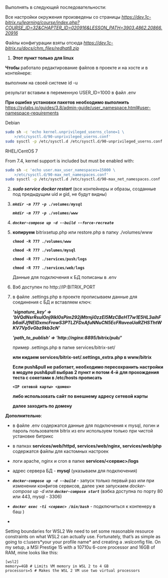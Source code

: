 Выполнять в следующей последовательности:

Все настройки окружения произведены со страницы *https://dev.1c-bitrix.ru/learning/course/index.php?COURSE_ID=32&CHAPTER_ID=020916&LESSON_PATH=3903.4862.20866.20916*

Файлы конфигурации взяты отсюда *https://dev.1c-bitrix.ru/docs/chm_files/redhat8.zip*

1. **Этот пункт только для linux** 
 
 **Чтобы** работало редактирование файлов в проекте и на хосте и в контейнере:
   
   выполним на своей системе id -u

   результат вставим в переменную USER_ID=1000 в файл .env
            
   
   **При ошибке установки пакетов необходимо выполнить**
   https://sylabs.io/guides/3.8/admin-guide/user_namespace.html#user-namespace-requirements

Debian   

```bash
sudo sh -c 'echo kernel.unprivileged_userns_clone=1 \
    >/etc/sysctl.d/90-unprivileged_userns.conf'
sudo sysctl -p /etc/sysctl.d /etc/sysctl.d/90-unprivileged_userns.conf
```

   RHEL/CentOS 7

From 7.4, kernel support is included but must be enabled with:


```bash
sudo sh -c 'echo user.max_user_namespaces=15000 \
    >/etc/sysctl.d/90-max_net_namespaces.conf'
sudo sysctl -p /etc/sysctl.d /etc/sysctl.d/90-max_net_namespaces.conf
```




2. ***sudo service docker restart***
   (все контейнеры и образы, созданные под предыдущим uid и gid, не будут видны)
3. ***`mkdir -m 777 -p ./volumes/mysql`***
    
   ***`mkdir -m 777 -p ./volumes/www`***

4. ***`docker-compose up -d --build --force-recreate`***
5.  **копируем** bitrixsetup.php или restore.php в папку ./volumes/www
    
      **`chmod -R 777 ./volumes/www`**

      **`chmod -R 777 ./volumes/mysql`**
      
      **`chmod -R 777 ./services/push/logs`**

      **`chmod -R 777 ./services/web/logs`**

      Данные для подключения к БД пописаны в .env

      
6. Вэб доступен по http://IP:BITRIX_PORT 
   
   

7. в файле .settings.php в проекте прописываем данные для соединения с БД и вставляем ключ: 

      ***'signature_key' => 'bVQdNsrRsulOnj9lkI0sPim292jMtrnji0zzEl5MzCBeHT7w1E5HL3aihFb6aiFJfNEIDxmcFrowS3PTLZFDxAfuNNuCN5EcFRaveaUaRZHSThtWKV7Vp5vGbz9kb3cN'***

      ***'path_to_publish' => 'http://nginx:8895/bitrix/pub/'***

      пример .settings.php в папке services/bitrix-set/
      
      **или кидаем services/bitrix-set/.settings_extra.php в www/bitrix**

      **Если push&pull не работает, необходимо пересохранить настройки в модуле push&pull выбрав 2 пункт  и потом 4-й**
      **для прохождения теста с сокетами в /etc/hosts прописать**

      **`<IP сетевой карты> <домен>`**

      **либо использовать сайт по внешнему адресу сетевой карты**

     **далее заходить по домену**



**Дополнительно**:
- в файле .env содержатся данные для подключения к mysql,
  логин и пароль пользователя bitrix из env используем только при чистой установке битрикс
- в папках **services/web/httpd, services/web/nginx, services/web/php** содержатся файлы для кастомных настроек
- логи apache, nginx и cron в папке **services/<сервис>/logs**
- адрес сервера БД - **mysql** (указываем для подключения)

- ***`docker-compose up -d --build`***  - запуск только первый раз или при изменении конфигов сервисов, далее уже запускаем *docker-compose up -d* или ***`docker-compose start`*** (вэбка доступна по порту 80 или 443, mysql - 3306)
- ***`docker exec -ti <сервис> /bin/bash`*** - подключиться к контенеру в баш )
- 
Setting boundaries for WSL2
We need to set some reasonable resource constraints on what WSL2 can actually use. Fortunately, that’s as simple as going to c:\users\*your your profile name* and creating a .wslconfig file. On my setup, a MSI Prestige 15 with a 10710u 6-core processor and 16GB of RAM, mine looks like this:

```
[wsl2]
memory=4GB # Limits VM memory in WSL 2 to 4 GB
processors=5 # Makes the WSL 2 VM use two virtual processors
```


